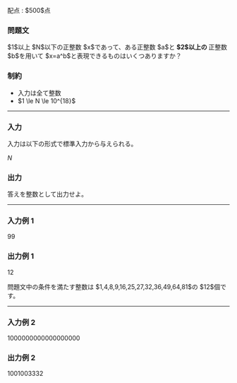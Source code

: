 
<div>

<span>

<span>

<p>
配点 : $500$点
</p>

<div>

<section>

### **問題文**

<p>
$1$以上 $N$以下の正整数 $x$であって、ある正整数 $a$と 
<strong>
$2$以上の
</strong>
正整数 $b$を用いて $x=a^b$と表現できるものはいくつありますか？
</p>

</section>

</div>

<div>

<section>

### **制約**

<ul>

<li>
入力は全て整数
</li>

<li>
$1 \le N \le 10^{18}$
</li>

</ul>

</section>

</div>

---

<div>

<div>

<section>

### **入力**

<p>
入力は以下の形式で標準入力から与えられる。
</p>

<div>

$N$
</div>

</section>

</div>

<div>

<section>

### **出力**

<p>
答えを整数として出力せよ。
</p>

</section>

</div>

</div>

---

<div>

<section>

### **入力例 1**

<div>

99

</div>

</section>

</div>

<div>

<section>

### **出力例 1**

<div>

12

</div>

<p>
問題文中の条件を満たす整数は $1,4,8,9,16,25,27,32,36,49,64,81$の $12$個です。
</p>

</section>

</div>

---

<div>

<section>

### **入力例 2**

<div>

1000000000000000000

</div>

</section>

</div>

<div>

<section>

### **出力例 2**

<div>

1001003332

</div>

</section>

</div>

</span>

</span>

</div>
